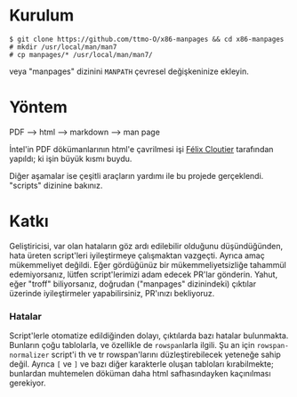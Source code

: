 # Kurulum

```
$ git clone https://github.com/ttmo-O/x86-manpages && cd x86-manpages
# mkdir /usr/local/man/man7
# cp manpages/* /usr/local/man/man7/
```
veya "manpages" dizinini `MANPATH` çevresel değişkeninize ekleyin.

# Yöntem

PDF --> html --> markdown --> man page

İntel'in PDF dökümanlarının html'e çavrilmesi işi [Félix Cloutier](https://www.felixcloutier.com/x86/index.html) tarafından yapıldı; ki işin büyük kısmı buydu.

Diğer aşamalar ise çeşitli araçların yardımı ile bu projede gerçeklendi. "scripts" dizinine bakınız.


# Katkı

Geliştiricisi, var olan hataların göz ardı edilebilir olduğunu düşündüğünden, hata üreten script'leri iyileştirmeye çalışmaktan vazgeçti. Ayrıca amaç mükemmeliyet değildi. Eğer gördüğünüz bir mükemmeliyetsizliğe tahammül edemiyorsanız, lütfen script'lerimizi adam edecek PR'lar gönderin. Yahut, eğer "troff" biliyorsanız, doğrudan ("manpages" dizinindeki) çıktılar üzerinde iyileştirmeler yapabilirsiniz, PR'ınızı bekliyoruz.

### Hatalar

Script'lerle otomatize edildiğinden dolayı, çıktılarda bazı hatalar bulunmakta. Bunların çoğu tablolarla, ve özellikle de `rowspan`larla ilgili. Şu an için `rowspan-normalizer` script'i th ve tr rowspan'larını düzleştirebilecek yeteneğe sahip değil. Ayrıca `[` ve `]` ve bazı diğer karakterle oluşan tabloları kırabilmekte; bunlardan muhtemelen döküman daha html safhasındayken kaçınılması gerekiyor.
